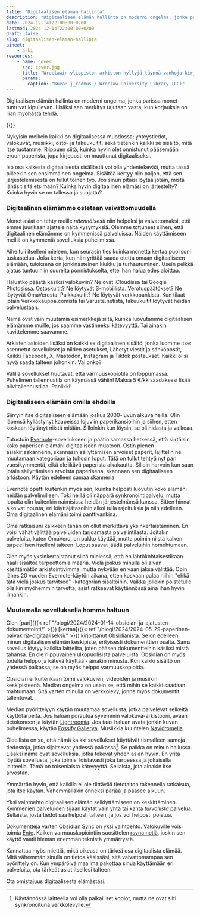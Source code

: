 ```yaml
---
title: "Digitaalisen elämän hallinta"
description: "Digitaalisen elämän hallinta on moderni ongelma, jonka parissa monet tuntuvat kipuilevan. Lisäksi sen merkitys tajutaan vasta, kun korjauksia on liian myöhästä tehdä."
date: 2024-12-14T22:00:00+0200
lastmod: 2024-12-14T22:00:00+0200
draft: false
slug: digitaalisen-elaman-hallinta
aiheet:
    - arki
resources:
    - name: cover
      src: cover.jpg
      title: "Wroclawin yliopiston arkiston hyllyjä täynnä vanhoja kirjoja."
      params:
        caption: "Kuva: j_cadmus / Wroclaw University Library (CC)"
---
```

Digitaalisen elämän hallinta on moderni ongelma, jonka parissa monet tuntuvat kipuilevan. Lisäksi sen merkitys tajutaan vasta, kun korjauksia on liian myöhästä tehdä.

<!--more-->

{{<cover>}}

Nykyisin melkein kaikki on digitaalisessa muodossa: yhteystiedot, valokuvat, musiikki, osto- ja takuukuitit, sekä tietenkin kaikki se sisältö, mitä itse tuotamme. Riippuen siitä, kuinka hyvin olet onnistunut pääsemään eroon paperista, jopa kirjeposti on muuttunut digitaaliseksi.

Iso osa kaikesta digitaalisesta sisällöstä voi olla yhdentekevää, mutta tässä piileekin sen ensimmäinen ongelma. Sisältöä kertyy niin paljon, että sen järjestelemisestä on tullut toinen työ. Jos sinun pitäisi löytää jotain, mistä lähtisit sitä etsimään? Kuinka hyvin digitaalinen elämäsi on järjestelty? Kuinka hyvin se on tallessa ja suojattu?

### Digitaalinen elämämme ostetaan vaivattomuudella

Monet asiat on tehty meille *näennäisesti* niin helpoksi ja vaivattomaksi, että emme juurikaan ajattele näitä kysymyksiä. Olemme tottuneet siihen, että digitaalinen elämämme on kymmenissä palveluissa. Näiden käyttämiseen meillä on kymmeniä sovelluksia puhelimissa.

Aihe tuli itselleni mieleen, kun seurasin ties kuinka monetta kertaa puolisoni tuskastelua. Joka kerta, kun hän yrittää saada otetta omaan digitaaliseen elämään, tuloksena on jonkinasteinen kiukku ja turhautuminen. Usein pelkkä ajatus tuntuu niin suurelta ponnistukselta, ettei hän halua edes aloittaa.

Haluatko päästä käsiksi valokuviin? Ne ovat iCloudissa tai Google Photosissa. Ostoskuitit? Ne löytyvät S-mobiilista. Verotuspäätökset? Ne löytyvät OmaVerosta. Palkkakuitit? Ne löytyvät verkkopankista. Kun tilaat jotain Verkkokauppa.comista tai Varuste.netistä, takuukuitit löytyvät heidän palvelustaan.

Nämä ovat vain muutamia esimerkkejä siitä, kuinka luovutamme digitaalisen elämämme muille, jos saamme vastineeksi kätevyyttä. Tai ainakin kuvittelemme saavamme.

Arkisten asioiden lisäksi on kaikki se digitaalinen sisältö, jonka luomme itse: asennetut sovellukset ja niiden asetukset, Lähetyt viestit ja sähköpostit, Kaikki Facebook, X, Mastodon, Instagram ja Tiktok postaukset. Kaikki olisi hyvä saada talteen johonkin. Vai onko?

Välillä sovellukset huutavat, että varmuuskopiotila on loppumassa. Puhelimen tallennustila on käymässä vähiin! Maksa 5 €/kk saadaksesi lisää pilvitallennustilaa. Paniikki!

### Digitaaliseen elämään omilla ehdoilla

Siirryin itse digitaaliseen elämään joskus 2000-luvun alkuvaiheilla. Olin läpensä kyllästynyt kaapeissa lojuviin paperikansioihin ja siihen, etten koskaan löytänyt niistä mitään. Silloinkin kun löysin, se oli hidasta ja vaikeaa.

Tutustuin [Evernote](https://evernote.com)-sovellukseen ja päätin samassa hetkessä, että siirtäisin koko paperisen elämäni digitaaliseen muotoon. Ostin pienen asiakirjaskannerin, skannasin säilyttämisen arvoiset paperit, lajittelin ne muutamaan kategoriaan ja tuhosin loput. Tätä on tullut tehtyä nyt pari vuosikymmentä, eikä ole ikävä paperista aikakautta. Silloin harvoin kun saan jotain säilyttämisen arvoista paperisena, skannaan sen digitaaliseen arkistoon. Käytän edelleen samaa skanneria.

Evernote opetti kuitenkin myös sen, kuinka helposti luovutin koko elämäni heidän palvelimilleen. Toki heillä oli näppärä synkronointipalvelu, mutta lopulta olin kuitenkin naimisissa heidän järjestelmänsä kanssa. Sitten hinnat alkoivat nousta, eri käyttäjätasoihin alkoi tulla rajoituksia ja niin edelleen. Oma digitaalinen elämäni toimi panttivankina.

Oma ratkaisuni kaikkeen tähän on ollut merkittävä yksinkertaistaminen. En voisi vähät välittää palveluiden tarjoamasta palvelintilasta. Joitakin palveluita, kuten OmaVero, on pakko käyttää, mutta poimin niistä kaiken tarpeellisen itselleni talteen. Loput saavat jäädä palveluihin homehtumaan.

Olen myös yksinkertaistanut siinä mielessä, että en lähtökohtaisestikaan haali sisältöä tarpeettomia määriä. Vielä joskus minulla oli aivan käsittämätön arkistointivimma, mutta nykyään en vaan jaksa välittää. Opin lähes 20 vuoden Evernote-käytön aikana, etten koskaan palaa niihin "ehkä tätä vielä joskus tarvitsee" -kategorian sisältöihin. Vaikka jollekin poistetulle olisikin myöhemmin tarvetta, asiat ratkeavat käytännössä aina ihan hyvin ilmankin.

### Muutamalla sovelluksella homma haltuun

Olen [pari]({{< ref "/blogi/2024/2024-01-14-obsidian-ja-ajatusten-dokumentointi/" >}}) [kertaa]({{< ref "/blogi/2024/2024-05-29-paperinen-paivakirja-digitaaliseksi/" >}}) kirjoittanut [Obsidianista](https://obsidian.md). Se on edelleen minun digitaalisen elämän keskipiste, erityisesti dokumenttien osalta. Sama sovellus löytyy kaikilta laitteilta, joten pääsen dokumentteihin käsiksi mistä tahansa. En ole riippuvainen ulkopuolisista palveluista. Obsidian on myös todella helppo ja kätevä käyttää - ainakin minusta. Kun kaikki sisältö on yhdessä paikassa, se on myös helppo varmuuskopioida.

Obsidian ei kuitenkaan toimi valokuvien, videoiden ja musiikin keskipisteenä. Median ongelma on usein se, että mihin se kaikki saadaan mahtumaan. Sitä varten minulla on verkkolevy, jonne myös dokumentit tallentuvat.

Median pyörittelyyn käytän muutamaa sovellusta, jotka palvelevat selkeitä käyttötarpeita. Jos haluan porautua syvemmin valokuva-arkistooni, avaan tietokoneen ja käytän [Lightroomia](https://www.adobe.com/fi/products/photoshop-lightroom-classic.html). Jos taas haluan avata jonkin kuvan puhelimessa, käytän [Fossify Gallerya](https://www.fossify.org/apps/). Musiikkia kuuntelen [Navidromella](https://www.navidrome.org).

Oleellista on se, että nämä kaikki sovellukset käyttävät tismalleen samoja tiedostoja, jotka sijaitsevat yhdessä paikassa[^1]. Se paikka on minun hallussa. Lisäksi nämä ovat sovelluksia, jotka tekevät yhden asian hyvin. En yritä löytää sovellusta, joka toimisi loistavasti joka tarpeessa ja jokaisella laitteella. Tämä on toisenlaista kätevyyttä. Sellaista, jota ainakin itse arvostan.

Ymmärrän hyvin, että kaikilla ei ole riittävää tietotaitoa rakennella ratkaisua, jota itse käytän. Vähemmälläkin onneksi pärjää ja pääsee alkuun.

Yksi vaihtoehto digitaalisen elämän selkiyttämiseen on keskittäminen. Kymmenien palveluiden sijaan käytät vain yhtä tai kahta *turvallista* palvelua. Sellaista, josta tiedot saa helposti talteen, ja jos voi helposti poistua.

Dokumentteja varten [Obsidian Sync](https://obsidian.md/sync) on yksi vaihtoehto. Valokuville voisi toimia [Ente](https://ente.io). Kaiken varmuuskopiointiin suosittelen [rsync.netiä](https://rsync.net), joskin sen käyttö vaatii hieman enemmän teknistä ymmärrystä. 

Kannattaa myös miettiä, mikä oikeasti on tärkeä osa digitaalista elämää. Mitä vähemmän sinulla on tietoa käsissäsi, sitä vaivattomampaa sen pyörittely on. Kun ympäröivä maailma pakottaa sinua käyttämään eri palveluita, ota tärkeät asiat itsellesi talteen.

Ota omistajuus digitaalisesta elämästäsi.

[^1]: Käytännössä laitteella voi olla paikalliset kopiot, mutta ne ovat silti synkronoituna verkkolevylle.





